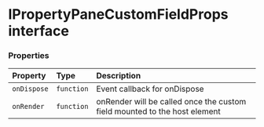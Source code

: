 # IPropertyPaneCustomFieldProps interface










### Properties

| Property	   | Type	| Description|
|:-------------|:-------|:-----------|
|`onDispose`      | `function` | Event callback for onDispose |
|`onRender`      | `function` | onRender will be called once the custom field mounted to the host element |





